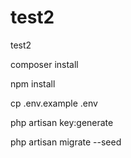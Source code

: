 # test2
test2



composer install

npm install

cp .env.example .env

php artisan key:generate

php artisan migrate --seed
